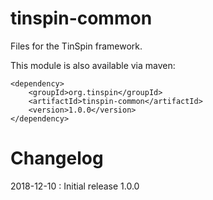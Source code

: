 # tinspin-common

Files for the TinSpin framework.

This module is also available via maven:

```
<dependency>
	<groupId>org.tinspin</groupId>
	<artifactId>tinspin-common</artifactId>
	<version>1.0.0</version>
</dependency>
```
  
Changelog
==============


2018-12-10 : Initial release 1.0.0